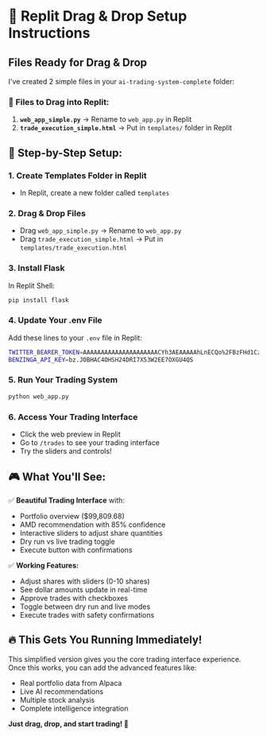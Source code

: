 # 🎯 Replit Drag & Drop Setup Instructions

## Files Ready for Drag & Drop

I've created 2 simple files in your `ai-trading-system-complete` folder:

### **📂 Files to Drag into Replit:**

1. **`web_app_simple.py`** → Rename to `web_app.py` in Replit
2. **`trade_execution_simple.html`** → Put in `templates/` folder in Replit

## **🚀 Step-by-Step Setup:**

### **1. Create Templates Folder in Replit**
- In Replit, create a new folder called `templates`

### **2. Drag & Drop Files**
- Drag `web_app_simple.py` → Rename to `web_app.py`
- Drag `trade_execution_simple.html` → Put in `templates/trade_execution.html`

### **3. Install Flask**
In Replit Shell:
```bash
pip install flask
```

### **4. Update Your .env File**
Add these lines to your `.env` file in Replit:
```bash
TWITTER_BEARER_TOKEN=AAAAAAAAAAAAAAAAAAAAACYh3AEAAAAAhLnECQo%2FBzFHd1CzhfWcQFSXKmM%3DR4FGyep7bBaxjnxwNZLTyMhgoawO2ZmXD9snHESZzV8xzdY50O
BENZINGA_API_KEY=bz.JOBHAC4OHSH24DRI7X53W2EE7OXGU4QS
```

### **5. Run Your Trading System**
```bash
python web_app.py
```

### **6. Access Your Trading Interface**
- Click the web preview in Replit
- Go to `/trades` to see your trading interface
- Try the sliders and controls!

## **🎮 What You'll See:**

✅ **Beautiful Trading Interface** with:
- Portfolio overview ($99,809.68)
- AMD recommendation with 85% confidence
- Interactive sliders to adjust share quantities
- Dry run vs live trading toggle
- Execute button with confirmations

✅ **Working Features:**
- Adjust shares with sliders (0-10 shares)
- See dollar amounts update in real-time
- Approve trades with checkboxes
- Toggle between dry run and live modes
- Execute trades with safety confirmations

## **🔥 This Gets You Running Immediately!**

This simplified version gives you the core trading interface experience. Once this works, you can add the advanced features like:
- Real portfolio data from Alpaca
- Live AI recommendations
- Multiple stock analysis
- Complete intelligence integration

**Just drag, drop, and start trading! 🚀**
